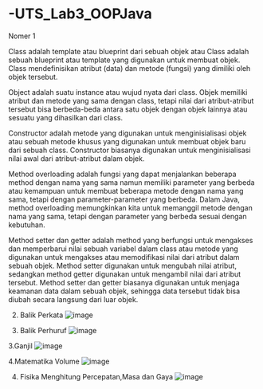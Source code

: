 # -UTS_Lab3_OOPJava
Nomer 1

Class adalah template atau blueprint dari sebuah objek atau Class adalah sebuah blueprint atau template yang digunakan untuk membuat objek. Class mendefinisikan atribut (data) dan metode (fungsi) yang dimiliki oleh objek tersebut.

Object adalah suatu instance atau wujud nyata dari class. Objek memiliki atribut dan metode yang sama dengan class, tetapi nilai dari atribut-atribut tersebut bisa berbeda-beda antara satu objek dengan objek lainnya atau sesuatu yang dihasilkan dari class. 

Constructor adalah metode yang digunakan untuk menginisialisasi objek atau sebuah metode khusus yang digunakan untuk membuat objek baru dari sebuah class. Constructor biasanya digunakan untuk menginisialisasi nilai awal dari atribut-atribut dalam objek.

Method overloading adalah fungsi yang dapat menjalankan beberapa method dengan nama yang sama namun memiliki parameter yang berbeda atau kemampuan untuk membuat beberapa metode dengan nama yang sama, tetapi dengan parameter-parameter yang berbeda. Dalam Java, method overloading memungkinkan kita untuk memanggil metode dengan nama yang sama, tetapi dengan parameter yang berbeda sesuai dengan kebutuhan.

Method setter dan getter adalah method yang berfungsi untuk mengakses dan memperbarui nilai sebuah variabel dalam class atau metode yang digunakan untuk mengakses atau memodifikasi nilai dari atribut dalam sebuah objek. Method setter digunakan untuk mengubah nilai atribut, sedangkan method getter digunakan untuk mengambil nilai dari atribut tersebut. Method setter dan getter biasanya digunakan untuk menjaga keamanan data dalam sebuah objek, sehingga data tersebut tidak bisa diubah secara langsung dari luar objek.

2. Balik Perkata
![image](https://user-images.githubusercontent.com/115689064/236680067-10a4e644-183f-4252-b176-29a51f9bc47b.png)

2. Balik Perhuruf
![image](https://user-images.githubusercontent.com/115689064/236680190-a7a7fd03-f580-47c7-a2a7-e6b5117bbdc7.png)

3.Ganjil
![image](https://user-images.githubusercontent.com/115689064/236681247-b8d9583a-45c9-481d-9128-04a0c0228fc2.png)

4.Matematika Volume
![image](https://user-images.githubusercontent.com/115689064/236683950-247b74bb-efbf-4a53-b05e-1fb2e64c0866.png)

4. Fisika Menghitung Percepatan,Masa dan Gaya
![image](https://user-images.githubusercontent.com/115689064/236683878-c720d007-2d4a-40b0-a316-506b9a3419f5.png)


